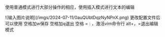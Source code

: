 <p> 使用普通模式进行大部分操作的相应，使用插入模式进行文本的编辑</p>
![输入图片说明](/imgs/2024-07-11/0auQUbtDqzNyNPnX.png)
更改配置文件后可以使用
空格加w保存
空格加q退出
空格 = : ，激活vim命令行
alt+，=退出编辑模式
<!--stackedit_data:
eyJoaXN0b3J5IjpbMTIyNDc3MTI3Nl19
-->